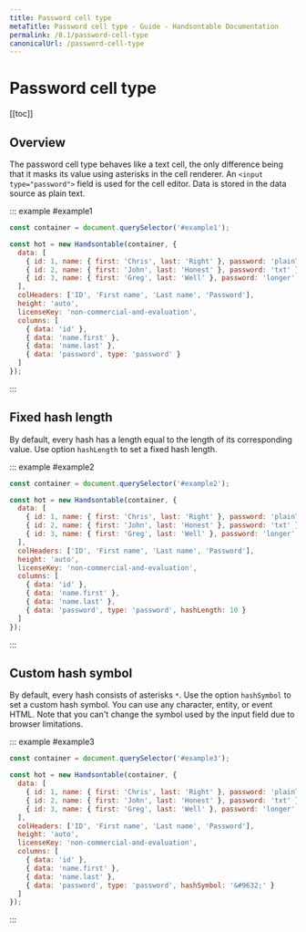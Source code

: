 ```yaml
---
title: Password cell type
metaTitle: Password cell type - Guide - Handsontable Documentation
permalink: /8.1/password-cell-type
canonicalUrl: /password-cell-type
---
```


# Password cell type

[[toc]]

## Overview

The password cell type behaves like a text cell, the only difference being that it masks its value using asterisks in the cell renderer. An `<input type="password">` field is used for the cell editor. Data is stored in the data source as plain text.

::: example #example1
```js
const container = document.querySelector('#example1');

const hot = new Handsontable(container, {
  data: [
    { id: 1, name: { first: 'Chris', last: 'Right' }, password: 'plainTextPassword' },
    { id: 2, name: { first: 'John', last: 'Honest' }, password: 'txt' },
    { id: 3, name: { first: 'Greg', last: 'Well' }, password: 'longer' }
  ],
  colHeaders: ['ID', 'First name', 'Last name', 'Password'],
  height: 'auto',
  licenseKey: 'non-commercial-and-evaluation',
  columns: [
    { data: 'id' },
    { data: 'name.first' },
    { data: 'name.last' },
    { data: 'password', type: 'password' }
  ]
});
```
:::

## Fixed hash length

By default, every hash has a length equal to the length of its corresponding value. Use option `hashLength` to set a fixed hash length.

::: example #example2
```js
const container = document.querySelector('#example2');

const hot = new Handsontable(container, {
  data: [
    { id: 1, name: { first: 'Chris', last: 'Right' }, password: 'plainTextPassword' },
    { id: 2, name: { first: 'John', last: 'Honest' }, password: 'txt' },
    { id: 3, name: { first: 'Greg', last: 'Well' }, password: 'longer' }
  ],
  colHeaders: ['ID', 'First name', 'Last name', 'Password'],
  height: 'auto',
  licenseKey: 'non-commercial-and-evaluation',
  columns: [
    { data: 'id' },
    { data: 'name.first' },
    { data: 'name.last' },
    { data: 'password', type: 'password', hashLength: 10 }
  ]
});
```
:::

## Custom hash symbol

By default, every hash consists of asterisks `*`. Use the option `hashSymbol` to set a custom hash symbol. You can use any character, entity, or event HTML. Note that you can't change the symbol used by the input field due to browser limitations.

::: example #example3
```js
const container = document.querySelector('#example3');

const hot = new Handsontable(container, {
  data: [
    { id: 1, name: { first: 'Chris', last: 'Right' }, password: 'plainTextPassword' },
    { id: 2, name: { first: 'John', last: 'Honest' }, password: 'txt' },
    { id: 3, name: { first: 'Greg', last: 'Well' }, password: 'longer' }
  ],
  colHeaders: ['ID', 'First name', 'Last name', 'Password'],
  height: 'auto',
  licenseKey: 'non-commercial-and-evaluation',
  columns: [
    { data: 'id' },
    { data: 'name.first' },
    { data: 'name.last' },
    { data: 'password', type: 'password', hashSymbol: '&#9632;' }
  ]
});
```
:::
